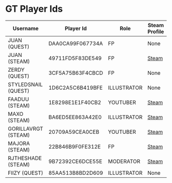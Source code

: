 # GT Player Ids

| Username      | Player Id          | Role | Steam Profile                                           |
|---------------|--------------------|------|---------------------------------------------------------|
| JUAN (QUEST)  | DAA0CA99F067734A   | FP   | None                                                    |
| JUAN (STEAM)  | 49711FD5F83DE549   | FP   | [Steam](https://steamcommunity.com/profiles/76561199044613085) |
| ZERDY (QUEST) | 3CF5A75B63F4CBCD   | FP | None                                                    |
| STYLEDSNAIL (QUEST) | 1D6C2A5C6B419BFE   | ILLUSTRATOR | None                                                    |
| FAADUU (STEAM) | 1E8298E1E1F40CB2   | YOUTUBER | [Steam](https://steamcommunity.com/profiles/76561199141589632) |
| MAXO (STEAM) | BA6ED5EE863A42E0   | ILLUSTRATOR | [Steam](https://steamcommunity.com/profiles/76561199558496518) |
| GORILLAVRGT (STEAM) | 20709A59CEA0CEB   | YOUTUBER | [Steam](https://steamcommunity.com/profiles/76561199179261637) |
| MAJORA (STEAM) | 22B846B9F0FE312E   | FP | [Steam](https://steamcommunity.com/profiles/76561198023665736) |
| RJTHESHADE (STEAM) | 9B72392CE6DCE55E   | MODERATOR | [Steam](https://steamcommunity.com/profiles/76561199013742885) |
| FIIZY (QUEST)  | 85AA513B8BD2D609   | ILLUSTRATOR   | None                                                    |

